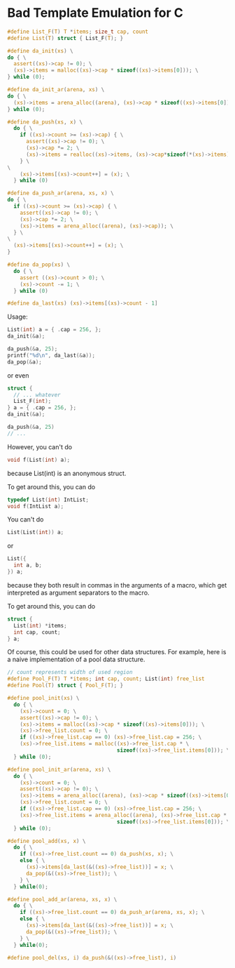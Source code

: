 # Bad Template Emulation for C

```c
#define List_F(T) T *items; size_t cap, count
#define List(T) struct { List_F(T); }

#define da_init(xs) \
do { \
  assert((xs)->cap != 0); \
  (xs)->items = malloc((xs)->cap * sizeof((xs)->items[0])); \
} while (0);

#define da_init_ar(arena, xs) \
do { \
  (xs)->items = arena_alloc((arena), (xs)->cap * sizeof((xs)->items[0])); \
} while (0);

#define da_push(xs, x) \
  do { \
    if ((xs)->count >= (xs)->cap) { \
      assert((xs)->cap != 0); \
      (xs)->cap *= 2; \
      (xs)->items = realloc((xs)->items, (xs)->cap*sizeof(*(xs)->items)); \
    } \
\
    (xs)->items[(xs)->count++] = (x); \
  } while (0)

#define da_push_ar(arena, xs, x) \
do { \
  if ((xs)->count >= (xs)->cap) { \
    assert((xs)->cap != 0); \
    (xs)->cap *= 2; \
    (xs)->items = arena_alloc((arena), (xs)->cap)); \
  } \
\
  (xs)->items[(xs)->count++] = (x); \
}

#define da_pop(xs) \
  do { \
    assert ((xs)->count > 0); \
    (xs)->count -= 1; \
  } while (0)

#define da_last(xs) (xs)->items[(xs)->count - 1]
```

Usage:
```c
List(int) a = { .cap = 256, };
da_init(&a);

da_push(&a, 25);
printf("%d\n", da_last(&a));
da_pop(&a);
```

or even
```c
struct {
  // ... whatever
  List_F(int);
} a = { .cap = 256, };
da_init(&a);

da_push(&a, 25)
// ...
```

However, you can't do
```c
void f(List(int) a);
```
because List(int) is an anonymous struct.

To get around this, you can do
```c
typedef List(int) IntList;
void f(IntList a);
```

You can't do
```c
List(List(int)) a;
```
or
```c
List({
  int a, b;
}) a;
```
because they both result in commas in the arguments
of a macro, which get interpreted as argument separators
to the macro.

To get around this, you can do
```c
struct {
  List(int) *items;
  int cap, count;
} a;
```

Of course, this could be used for other data structures.
For example, here is a naive implementation of a pool
data structure.

```c
// count represents width of used region
#define Pool_F(T) T *items; int cap, count; List(int) free_list
#define Pool(T) struct { Pool_F(T); }

#define pool_init(xs) \
  do { \
    (xs)->count = 0; \
    assert((xs)->cap != 0); \
    (xs)->items = malloc((xs)->cap * sizeof((xs)->items[0])); \
    (xs)->free_list.count = 0; \
    if ((xs)->free_list.cap == 0) (xs)->free_list.cap = 256; \
    (xs)->free_list.items = malloc((xs)->free_list.cap * \
                                   sizeof((xs)->free_list.items[0])); \
  } while (0);

#define pool_init_ar(arena, xs) \
  do { \
    (xs)->count = 0; \
    assert((xs)->cap != 0); \
    (xs)->items = arena_alloc((arena), (xs)->cap * sizeof((xs)->items[0])); \
    (xs)->free_list.count = 0; \
    if ((xs)->free_list.cap == 0) (xs)->free_list.cap = 256; \
    (xs)->free_list.items = arena_alloc((arena), (xs)->free_list.cap * \
                                   sizeof((xs)->free_list.items[0])); \
  } while (0);

#define pool_add(xs, x) \
  do { \
    if ((xs)->free_list.count == 0) da_push(xs, x); \
    else { \
      (xs)->items[da_last(&((xs)->free_list))] = x; \
      da_pop(&((xs)->free_list)); \
    } \
  } while(0);

#define pool_add_ar(arena, xs, x) \
  do { \
    if ((xs)->free_list.count == 0) da_push_ar(arena, xs, x); \
    else { \
      (xs)->items[da_last(&((xs)->free_list))] = x; \
      da_pop(&((xs)->free_list)); \
    } \
  } while(0);

#define pool_del(xs, i) da_push(&((xs)->free_list), i)
```
